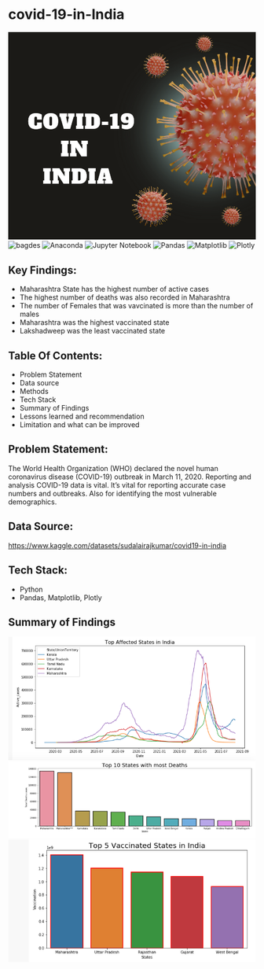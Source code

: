 # covid-19-in-India
![project banner](./covid.png)
![bagdes](https://img.shields.io/badge/Python-3776AB?style=for-the-badge&logo=python&logoColor=white)
![Anaconda](https://img.shields.io/badge/Anaconda-%2344A833.svg?style=for-the-badge&logo=anaconda&logoColor=white)
![Jupyter Notebook](https://img.shields.io/badge/jupyter-%23FA0F00.svg?style=for-the-badge&logo=jupyter&logoColor=white)
![Pandas](https://img.shields.io/badge/pandas-%23150458.svg?style=for-the-badge&logo=pandas&logoColor=white)
![Matplotlib](https://img.shields.io/badge/Matplotlib-%23ffffff.svg?style=for-the-badge&logo=Matplotlib&logoColor=black)
![Plotly](https://img.shields.io/badge/Plotly-%233F4F75.svg?style=for-the-badge&logo=plotly&logoColor=white)

## Key Findings:
- Maharashtra State has the highest number of active cases
- The highest number of deaths was also recorded in  Maharashtra 
- The number of Females that was vavcinated is more than the number of males
- Maharashtra was the highest vaccinated state
- Lakshadweep was the least vaccinated state


## Table Of Contents:
- Problem Statement
- Data source
- Methods
- Tech Stack
- Summary of Findings
- Lessons learned and recommendation
- Limitation and what can be improved

## Problem Statement:
The World Health Organization (WHO) declared the novel human coronavirus disease (COVID-19) outbreak in March 11, 2020.
Reporting and analysis COVID-19 data is vital. It’s vital for reporting accurate case numbers and outbreaks. Also for identifying the most vulnerable demographics. 

## Data Source: 
https://www.kaggle.com/datasets/sudalairajkumar/covid19-in-india

## Tech Stack:

- Python
- Pandas, Matplotlib, Plotly

## Summary of Findings
![project banner](./summary3.png)
![project banner](./summary4.png)
![project banner](./summary5.png)
